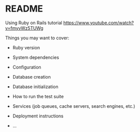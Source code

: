 # README

Using Ruby on Rails tutorial https://www.youtube.com/watch?v=fmyvWz5TUWg

Things you may want to cover:

* Ruby version

* System dependencies

* Configuration

* Database creation

* Database initialization

* How to run the test suite

* Services (job queues, cache servers, search engines, etc.)

* Deployment instructions

* ...
